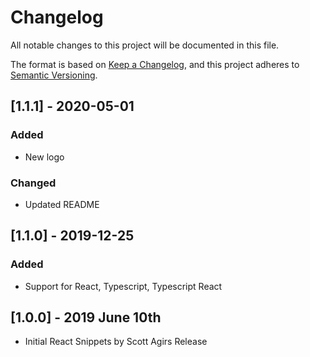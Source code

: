 # Changelog

All notable changes to this project will be documented in this file.

The format is based on [Keep a Changelog](https://keepachangelog.com/en/1.0.0/),
and this project adheres to [Semantic Versioning](https://semver.org/spec/v2.0.0.html).

## [1.1.1] - 2020-05-01

### Added
- New logo

### Changed
- Updated README

## [1.1.0] - 2019-12-25

### Added
- Support for React, Typescript, Typescript React

## [1.0.0] - 2019 June 10th

- Initial React Snippets by Scott Agirs Release
